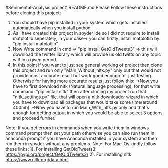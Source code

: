 #Senimental-Analysis project' README.md
Please Follow these instructions before cloning this project:-

  1. You should have pip installed in your system which gets installed automatically when you install python
  2. As i have created this project in spyder ide so i did not require to install matplotlib seperately, in your case-> you can firstly install matplotlib by: "pip install matplotlib"
  3. Now Write command in cmd => "pip install GetOldTweets3" => this will download the twitter library which will provide us old twitts on any topic within a given period.
  4. In this point if you want to just see general working of project then clone this project and run only "Main_Without_nltk.py" only but that would not provide most accurate 
     result but work good enough for just testing.
     Otherwise for having more accurate results just follow this:
     ->Now you have to first download nltk (Natural language processing), for that write command: "pip install nltk" then after cloning my project run that "nltk_settings.py" file.
       that will open a nltk downloader wizard in which you have to download all packages that would take some time(around 400mb).
     ->Now you have to run Main_With_nltk.py only and that's enough for getting output in which you would be able to select 3 options and proceed further.

Note: If you get errors in commands when you write them in windows command prompt then set your path otherwise you can also run them in anaconda prompt if you have 
      Anaconda installed in your system and then run them in spyder without any problems.
Note: For Mac-Os kindly follow these links:
      1). For installing GetOldTweets3: https://pypi.org/project/GetOldTweets3/
      2). For installing nltk: https://www.nltk.org/data.html
